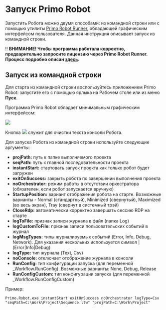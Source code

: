 # Запуск Primo Robot

Запустить Робота можно двумя способами: из командной строки или с помощью утилиты [Primo Robot Runner](https://docs.primo-rpa.ru/primo-rpa/primo-robot/robot-runner), обладающей графическим интерфейсом пользователя. Данная инструкция описывает запуск из командной строки.

:bangbang: **ВНИМАНИЕ! Чтобы программа работала корректно, предварительно запросите лицензию через Primo Robot Runner. Процесс подробно описан [здесь](https://docs.primo-rpa.ru/primo-rpa/primo-robot/robot-runner/registration-desktop#poluchenie-licenzionnogo-klyucha-i-registraciya).**

## Запуск из командной строки

Для старта из командной строки воспользуйтесь приложением Primo Robot: запустите его с помощью ярлыка на Рабочем столе или из меню **Пуск**. 

Программа Primo Robot обладает минимальным графическим интерфейсом:

![](<../../.gitbook/assets/0 (8).png>)

Кнопка ![](<../../.gitbook/assets/4 (8).png>) служит для очистки текста консоли Робота.

Для запуска Робота из командной строки используйте следующие аргументы:

* **projPath:** путь к папке выполняемого проекта
* **seqPath:** путь к главной последовательности проекта
* **instantStart:** стартовать запуск проекта как только робот будет загружен
* **exitOnSuccess:** закрыть робота по завершении выполнения проекта
* **noOrchestrator:** режим работы в отсутствии оркестратора (обязателен, если робот запускается вручную)
* **StartupPosition:** вариант отображения робота на старте. Возможные варианты - Normal (стандартный), Minimized (свернутый), Maximized (во весь экран), Tray (свернут в системный трэй)
* **CloseRdp:** автоматически корректно завершать сессию RDP на старте
* **logToFile:** признак записи журнала в файл (папка Log)
* **logCustomToFile:** признак записи пользовательских событий в журнал
* **logMsgTypes:** типы журналируемых событий (Error, Info, Debug, Network). Для указания нескольких используется символ | (Error|Info|Debug)
* **logType:** тип журнала (Text, Csv)
* **noConsole:** отключает отображение журнала в консоли
* **RunConfig:** тип конфигурации запуска (для переменной \_Workflow.RunConfig). Возможные варианты: None, Debug, Release
* **RunConfigCustom:** тип конфигурации запуска (для переменной \_Workflow.RunConfigCustom)

Пример:

`Primo.Robot.exe instantStart exitOnSuccess noOrchestrator logType=Csv "seqPath=C:\Work\Project\Sequence.ltw" "projPath=C:\Work\Project"`

